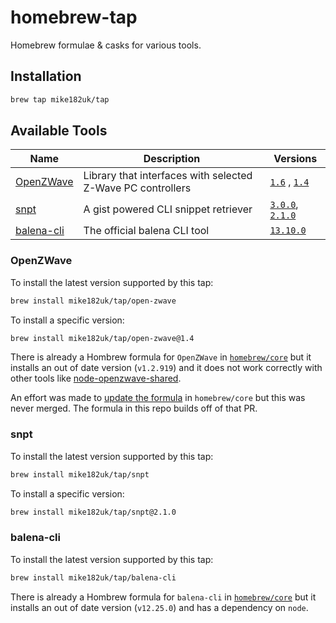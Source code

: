 # homebrew-tap

Homebrew formulae & casks for various tools.

## Installation

```sh
brew tap mike182uk/tap
```

## Available Tools

| Name | Description | Versions |
|------|-------------|----------|
| [OpenZWave](https://github.com/OpenZWave/open-zwave) | Library that interfaces with selected Z-Wave PC controllers | [`1.6`](http://old.openzwave.com/downloads/) , [`1.4`](https://github.com/OpenZWave/open-zwave/releases/tag/v1.4) |
| [snpt](https://github.com/mike182uk/snpt) | A gist powered CLI snippet retriever | [`3.0.0`](https://github.com/mike182uk/snpt/releases/tag/3.0.0), [`2.1.0`](https://github.com/mike182uk/snpt/releases/tag/2.1.0) |
| [balena-cli](https://github.com/balena-io/balena-cli) | The official balena CLI tool | [`13.10.0`](https://github.com/balena-io/balena-cli/releases/tag/v13.10.0)

### OpenZWave

To install the latest version supported by this tap:

```sh
brew install mike182uk/tap/open-zwave
```

To install a specific version:

```sh
brew install mike182uk/tap/open-zwave@1.4
```

There is already a Hombrew formula for `OpenZWave` in [`homebrew/core`](https://github.com/Homebrew/homebrew-core/blob/master/Formula/open-zwave.rb) but it installs an out of date version (`v1.2.919`) and it does not work correctly with other tools like [node-openzwave-shared](https://github.com/OpenZWave/node-openzwave-shared).

An effort was made to [update the formula](https://github.com/Homebrew/homebrew-core/pull/22486/) in `homebrew/core` but this was never merged. The formula in this repo builds off of that PR.

### snpt

To install the latest version supported by this tap:

```sh
brew install mike182uk/tap/snpt
```

To install a specific version:

```sh
brew install mike182uk/tap/snpt@2.1.0
```

### balena-cli

To install the latest version supported by this tap:

```sh
brew install mike182uk/tap/balena-cli
```

There is already a Hombrew formula for `balena-cli` in [`homebrew/core`](https://github.com/Homebrew/homebrew-core/blob/master/Formula/balena-cli.rb) but it installs an out of date version (`v12.25.0`) and has a dependency on `node`.
